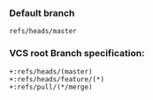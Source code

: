 ### Default branch
```
refs/heads/master
```
### VCS root Branch specification:
```
+:refs/heads/(master)
+:refs/heads/feature/(*)
+:refs/pull/(*/merge)
```
